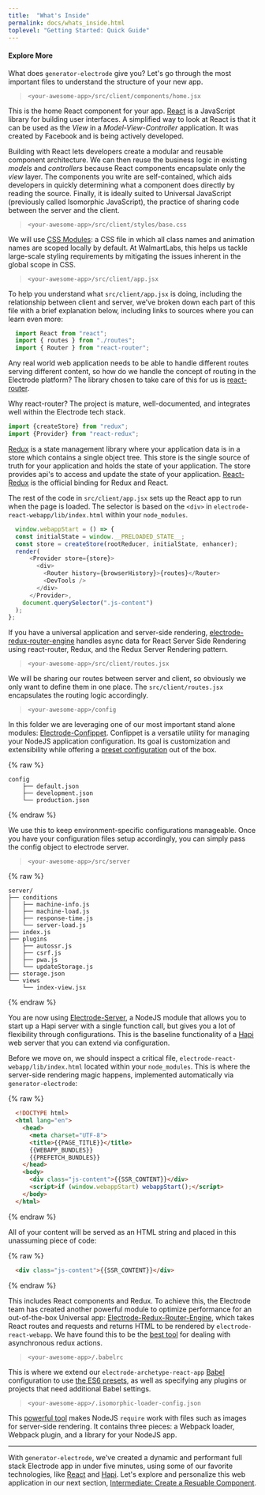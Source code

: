 ```yaml
---
title:  "What's Inside"
permalink: docs/whats_inside.html
toplevel: "Getting Started: Quick Guide"
---
```


#### Explore More

What does `generator-electrode` give you? Let's go through the most important files to understand the structure of your new app.

> `<your-awesome-app>/src/client/components/home.jsx`

This is the home React component for your app. [React](https://facebook.github.io/react/index.html) is a JavaScript library for building user interfaces. A simplified way to look at React is that it can be used as the _View_ in a _Model-View-Controller_ application. It was created by Facebook and is being actively developed.

Building with React lets developers create a modular and reusable component architecture. We can then reuse the business logic in existing _models_ and _controllers_ because React components encapsulate only the _view_ layer. The components you write are self-contained, which aids developers in quickly determining what a component does directly by reading the source. Finally, it is ideally suited to Universal JavaScript (previously called Isomorphic JavaScript), the practice of sharing code between the server and the client.

> `<your-awesome-app>/src/client/styles/base.css`

We will use [CSS Modules](https://github.com/css-modules/css-modules): a CSS file in which all class names and animation names are scoped locally by default. At WalmartLabs, this helps us tackle large-scale styling requirements by mitigating the issues inherent in the global scope in CSS.

> `<your-awesome-app>/src/client/app.jsx`

To help you understand what `src/client/app.jsx` is doing, including the relationship between client and server, we've broken down each part of this file with a brief explanation below, including links to sources where you can learn even more:

```javascript
  import React from "react";
  import { routes } from "./routes";
  import { Router } from "react-router";
```

Any real world web application needs to be able to handle different routes serving different content, so how do we handle the concept of routing in the Electrode platform? The library chosen to take care of this for us is [react-router](https://github.com/reactjs/react-router/tree/master/docs).

Why react-router? The project is mature, well-documented, and integrates well within the Electrode tech stack.

```javascript
import {createStore} from "redux";
import {Provider} from "react-redux";
```

[Redux](http://redux.js.org/) is a state management library where your application data is in a store which contains a single object tree. This store is the single source of truth for your application and holds the state of your application. The store provides api's to access and update the state of your application.
[React-Redux](https://github.com/reactjs/react-redux) is the official binding for Redux and React.

The rest of the code in `src/client/app.jsx` sets up the React app to run when the page is loaded. The selector is based on the `<div>` in `electrode-react-webapp/lib/index.html` within your `node_modules`.

```javascript
  window.webappStart = () => {
  const initialState = window.__PRELOADED_STATE__;
  const store = createStore(rootReducer, initialState, enhancer);
  render(
      <Provider store={store}>
        <div>
          <Router history={browserHistory}>{routes}</Router>
          <DevTools />
        </div>
      </Provider>,
    document.querySelector(".js-content")
  );
};
```

If you have a universal application and server-side rendering, [electrode-redux-router-engine](https://github.com/electrode-io/electrode/tree/master/packages/electrode-redux-router-engine) handles async data for React Server Side Rendering using react-router, Redux, and the Redux Server Rendering pattern.

> `<your-awesome-app>/src/client/routes.jsx`

We will be sharing our routes between server and client, so obviously we only want to define them in one place. The `src/client/routes.jsx` encapsulates the routing logic accordingly.

> `<your-awesome-app>/config`

In this folder we are leveraging one of our most important stand alone modules: [Electrode-Confippet](confippet.html). Confippet is a versatile utility for managing your NodeJS application configuration. Its goal is customization and extensibility while offering a [preset configuration](https://github.com/electrode-io/electrode-confippet) out of the box.

{% raw  %}
```
config
    ├── default.json
    ├── development.json
    └── production.json
```
{% endraw %}

We use this to keep environment-specific configurations manageable. Once you have your configuration files setup accordingly, you can simply pass the config object to electrode server.

> `<your-awesome-app>/src/server`

{% raw  %}
```
server/
├── conditions
│   ├── machine-info.js
│   ├── machine-load.js
│   ├── response-time.js
│   └── server-load.js
├── index.js
├── plugins
│   ├── autossr.js
│   ├── csrf.js
│   ├── pwa.js
│   └── updateStorage.js
├── storage.json
└── views
    └── index-view.jsx
```
{% endraw %}

You are now using [Electrode-Server](https://github.com/electrode-io/electrode-server), a NodeJS module that allows you to start up a Hapi server with a single function call, but gives you a lot of flexibility through configurations. This is the baseline functionality of a [Hapi](http://hapijs.com/) web server that you can extend via configuration.

Before we move on, we should inspect a critical file, `electrode-react-webapp/lib/index.html` located within your `node_modules`. This is where the server-side rendering magic happens, implemented automatically via `generator-electrode`:

{% raw  %}
```html
  <!DOCTYPE html>
  <html lang="en">
    <head>
      <meta charset="UTF-8">
      <title>{{PAGE_TITLE}}</title>
      {{WEBAPP_BUNDLES}}
      {{PREFETCH_BUNDLES}}
    </head>
    <body>
      <div class="js-content">{{SSR_CONTENT}}</div>
      <script>if (window.webappStart) webappStart();</script>
    </body>
  </html>
```
{% endraw %}

All of your content will be served as an HTML string and placed in this unassuming piece of code:

{% raw  %}
```html
  <div class="js-content">{{SSR_CONTENT}}</div>
```
{% endraw %}

This includes React components and Redux. To achieve this, the Electrode team has created another powerful module to optimize performance for an out-of-the-box Universal app: [Electrode-Redux-Router-Engine](https://github.com/electrode-io/electrode-redux-router-engine), which takes React routes and requests and returns HTML to be rendered by `electrode-react-webapp`. We have found this to be the [best tool](https://github.com/electrode-io/electrode-redux-router-engine) for dealing with asynchronous redux actions.

> `<your-awesome-app>/.babelrc`

This is where we extend our `electrode-archetype-react-app` [Babel](https://babeljs.io/docs/usage/babelrc/) configuration to use [the ES6 presets](https://babeljs.io/docs/plugins/preset-es2015/), as well as specifying any plugins or projects that need additional Babel settings.

> `<your-awesome-app>/.isomorphic-loader-config.json`

This [powerful tool](https://github.com/electrode-io/isomorphic-loader) makes NodeJS `require` work with files such as images for server-side rendering. It contains three pieces: a Webpack loader, Webpack plugin, and a library for your NodeJS app.

---

With `generator-electrode`, we've created a dynamic and performant full stack Electrode app in under five minutes, using some of our favorite technologies, like [React](https://facebook.github.io/react/index.html) and [Hapi](http://hapijs.com/). Let's explore and personalize this web application in our next section, [Intermediate: Create a Resuable Component](create_reusable_component.html).
